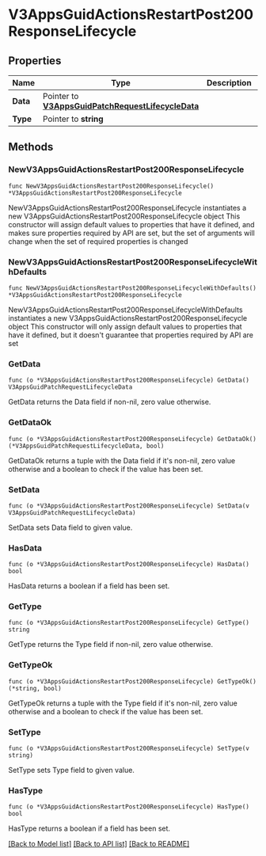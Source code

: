 # V3AppsGuidActionsRestartPost200ResponseLifecycle

## Properties

Name | Type | Description | Notes
------------ | ------------- | ------------- | -------------
**Data** | Pointer to [**V3AppsGuidPatchRequestLifecycleData**](V3AppsGuidPatchRequestLifecycleData.md) |  | [optional] 
**Type** | Pointer to **string** |  | [optional] 

## Methods

### NewV3AppsGuidActionsRestartPost200ResponseLifecycle

`func NewV3AppsGuidActionsRestartPost200ResponseLifecycle() *V3AppsGuidActionsRestartPost200ResponseLifecycle`

NewV3AppsGuidActionsRestartPost200ResponseLifecycle instantiates a new V3AppsGuidActionsRestartPost200ResponseLifecycle object
This constructor will assign default values to properties that have it defined,
and makes sure properties required by API are set, but the set of arguments
will change when the set of required properties is changed

### NewV3AppsGuidActionsRestartPost200ResponseLifecycleWithDefaults

`func NewV3AppsGuidActionsRestartPost200ResponseLifecycleWithDefaults() *V3AppsGuidActionsRestartPost200ResponseLifecycle`

NewV3AppsGuidActionsRestartPost200ResponseLifecycleWithDefaults instantiates a new V3AppsGuidActionsRestartPost200ResponseLifecycle object
This constructor will only assign default values to properties that have it defined,
but it doesn't guarantee that properties required by API are set

### GetData

`func (o *V3AppsGuidActionsRestartPost200ResponseLifecycle) GetData() V3AppsGuidPatchRequestLifecycleData`

GetData returns the Data field if non-nil, zero value otherwise.

### GetDataOk

`func (o *V3AppsGuidActionsRestartPost200ResponseLifecycle) GetDataOk() (*V3AppsGuidPatchRequestLifecycleData, bool)`

GetDataOk returns a tuple with the Data field if it's non-nil, zero value otherwise
and a boolean to check if the value has been set.

### SetData

`func (o *V3AppsGuidActionsRestartPost200ResponseLifecycle) SetData(v V3AppsGuidPatchRequestLifecycleData)`

SetData sets Data field to given value.

### HasData

`func (o *V3AppsGuidActionsRestartPost200ResponseLifecycle) HasData() bool`

HasData returns a boolean if a field has been set.

### GetType

`func (o *V3AppsGuidActionsRestartPost200ResponseLifecycle) GetType() string`

GetType returns the Type field if non-nil, zero value otherwise.

### GetTypeOk

`func (o *V3AppsGuidActionsRestartPost200ResponseLifecycle) GetTypeOk() (*string, bool)`

GetTypeOk returns a tuple with the Type field if it's non-nil, zero value otherwise
and a boolean to check if the value has been set.

### SetType

`func (o *V3AppsGuidActionsRestartPost200ResponseLifecycle) SetType(v string)`

SetType sets Type field to given value.

### HasType

`func (o *V3AppsGuidActionsRestartPost200ResponseLifecycle) HasType() bool`

HasType returns a boolean if a field has been set.


[[Back to Model list]](../README.md#documentation-for-models) [[Back to API list]](../README.md#documentation-for-api-endpoints) [[Back to README]](../README.md)


